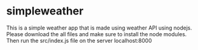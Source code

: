 # simpleweather

This is a simple weather app that is made using weather API using nodejs. Please download the all files and make sure to install the node modules.
Then run the src/index.js file on the server localhost:8000
